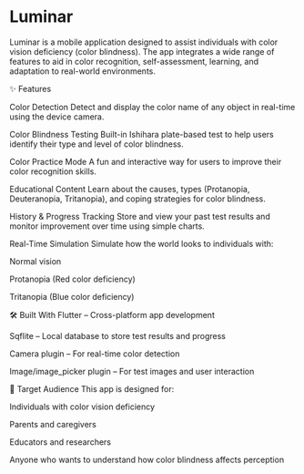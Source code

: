# Luminar
Luminar is a  mobile application designed to assist individuals with color vision deficiency (color blindness). The app integrates a wide range of features to aid in color recognition, self-assessment, learning, and adaptation to real-world environments. 

✨ Features
 
 Color Detection
Detect and display the color name of any object in real-time using the device camera.

 Color Blindness Testing
Built-in Ishihara plate-based test to help users identify their type and level of color blindness.

 Color Practice Mode
A fun and interactive way for users to improve their color recognition skills.

 Educational Content
Learn about the causes, types (Protanopia, Deuteranopia, Tritanopia), and coping strategies for color blindness.

 History & Progress Tracking
Store and view your past test results and monitor improvement over time using simple charts.

 Real-Time Simulation
Simulate how the world looks to individuals with:

Normal vision

Protanopia (Red color deficiency)

Tritanopia (Blue color deficiency)

🛠️ Built With
Flutter – Cross-platform app development

Sqflite – Local database to store test results and progress

Camera plugin – For real-time color detection

Image/image_picker plugin – For test images and user interaction

📱 Target Audience
This app is designed for:

Individuals with color vision deficiency

Parents and caregivers

Educators and researchers

Anyone who wants to understand how color blindness affects perception

